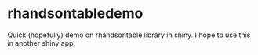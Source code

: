 # rhandsontabledemo

Quick (hopefully) demo on rhandsontable library in shiny.  I hope to use this in another shiny app.
